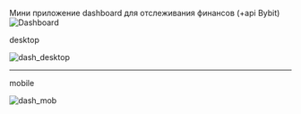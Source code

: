  Мини приложение dashboard для отслеживания финансов (+api Bybit)
![Dashboard](https://vercel-dashboard-flask-git-main-snusav1js-projects.vercel.app/)
 
desktop

![dash_desktop](https://github.com/snusav1j/vercel_dashboard_flask/assets/106090175/77536058-0a68-4c61-8ffe-51e1188383be)

__________________________________________________________________________________________________________________________

mobile


![dash_mob](https://github.com/snusav1j/vercel_dashboard_flask/assets/106090175/d368f02c-2066-4b35-add4-b935e67f01d1)
